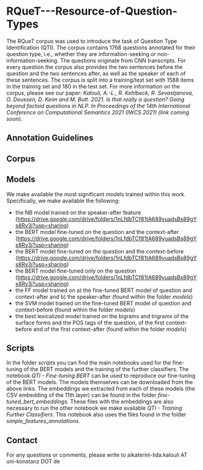 # RQueT---Resource-of-Question-Types
The RQueT corpus was used to introduce the task of Question Type Identification (QTI). The corpus contains 1768 questions annotated for their question type, i.e., whether they are information-seeking or non-information-seeking. The questions originate from CNN transcripts. For every question the corpus also provides the two sentences before the question and the two sentences after, as well as the speaker of each of these sentences. The corpus is split into a training/test set with 1588 items in the training set and 180 in the test set. For more information on the corpus, please see our paper:
*Kalouli, A.-L., R. Kehlbeck, R. Sevastjanova, O. Deussen, D. Keim and M. Butt. 2021. Is that really a question? Going beyond factoid questions in NLP. In Proceedings of the 14th International Conference on Computational Semantics 2021 (IWCS 2021) (link coming soon).*

## Annotation Guidelines

## Corpus

## Models
We make available the most significant models trained within this work. Specifically, we make available the following:
- the NB model trained on the speaker-after feature (https://drive.google.com/drive/folders/1nLfdbTCf81tA689vuadsBs89gYs8Ry3j?usp=sharing)
- the BERT model fine-tuned on the question and the context-after (https://drive.google.com/drive/folders/1nLfdbTCf81tA689vuadsBs89gYs8Ry3j?usp=sharing)
- the BERT model fine-tuned on the question and the context-before (https://drive.google.com/drive/folders/1nLfdbTCf81tA689vuadsBs89gYs8Ry3j?usp=sharing)
- the BERT model fine-tuned only on the question (https://drive.google.com/drive/folders/1nLfdbTCf81tA689vuadsBs89gYs8Ry3j?usp=sharing)
- the FF model trained on a) the fine-tuned BERT model of question and context-after and b) the speaker-after (found within the folder *models*)
- the SVM model trained on the fine-tuned BERT model of question and context-before (found within the folder *models*)
- the best lexicalized model trained on the bigrams and trigrams of the surface forms and the POS tags of the question, of the first context-before and of the first context-after (found within the folder *models*)

## Scripts
In the folder *scripts* you can find the main notebooks used for the fine-tuning of the BERT models and the training of the further classifiers. The notebook *QTI - Fine-tuning BERT* can be used to reproduce our fine-tuning of the BERT models. The models themselves can be downloaded from the above links. The embeddings we extracted from each of these models (the CSV embedding of the 11th layer) can be found in the folder *fine-tuned_bert_embeddings*. These files with the embeddings are also necessary to run the other notebook we make available *QTI - Training Further Classifiers*. This notebook also uses the files found in the folder *simple_features_annotations*. 


## Contact
For any questions or comments, please write to aikaterini-lida.kalouli AT uni-konstanz DOT de
 
